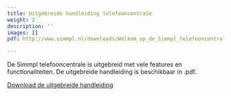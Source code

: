 ```yaml
---
title: Uitgebreide handleiding telefooncentrale
weight: 2
description: ''
images: []
pdf: http://www.simmpl.nl/downloads/Welkom_op_de_Simmpl_telefooncentrale.pdf

---
```

De Simmpl telefooncentrale is uitgebreid met vele features en functionaliteiten. De uitgebreide handleiding is beschikbaar in .pdf.

<a href="http://www.simmpl.nl/downloads/Welkom_op_de_Simmpl_telefooncentrale.pdf" _target="_blank" class="button">Download de uitgebreide handleiding</a>
